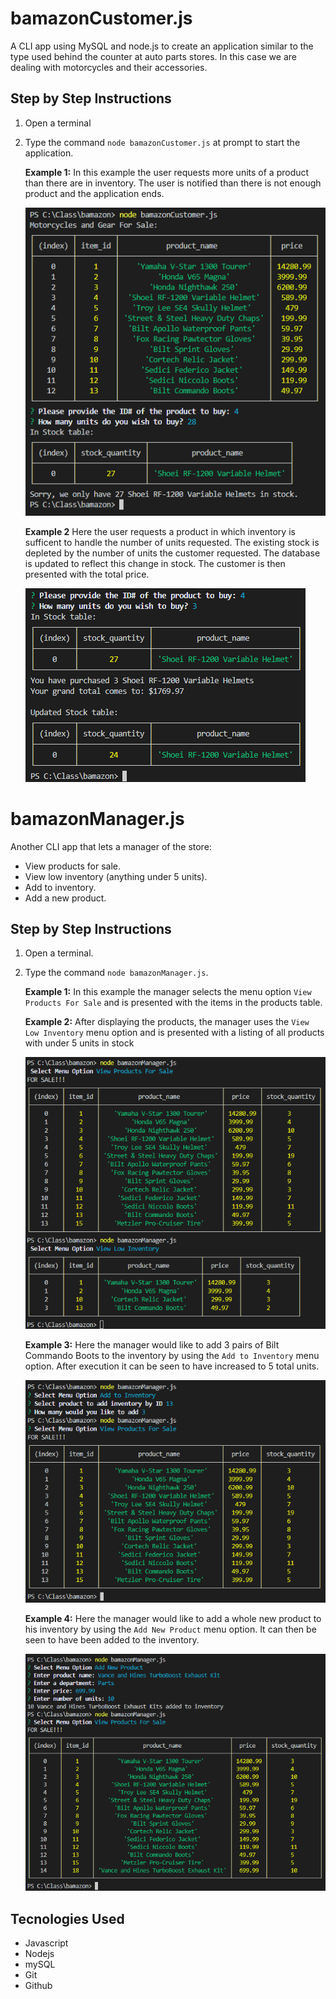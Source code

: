 # bamazonCustomer.js
A CLI app using MySQL and node.js to create an application similar to the type used behind the counter at auto parts stores.  In this case we are dealing with motorcycles and their accessories.

## Step by Step Instructions
1. Open a terminal
2. Type the command `node bamazonCustomer.js` at prompt to start the application.

    **Example 1:** In this example the user requests more units of a product than there are in inventory.  The user is notified than there is not enough product and the application ends.

    ![bam-not-in-stock](/images/bam-not-in-stock.png)

    **Example 2** Here the user requests a product in which inventory is sufficent to handle the number of units requested. The existing stock is depleted by the number of units the customer requested.  The database is updated to reflect this change in stock. The customer is then presented with the total price.

    ![bam-in-stock](/images/bam-in-stock.png)

# bamazonManager.js
Another CLI app that lets a manager of the store:
* View products for sale.
* View low inventory (anything under 5 units).
* Add to inventory.
* Add a new product.

## Step by Step Instructions
1. Open a terminal.
2. Type the command `node bamazonManager.js`.

    **Example 1:** In this example the manager selects the menu option `View Products For Sale` and is presented with the items in the products table.

    **Example 2:** After displaying the products, the manager uses the `View Low Inventory` menu option and is presented with a listing of all products with under 5 units in stock

    ![bam-mgr-1](/images/bam-mgr-1.png)

    **Example 3:** Here the manager would like to add 3 pairs of Bilt Commando Boots to the inventory by using the `Add to Inventory` menu option.  After execution it can be seen to have increased to 5 total units.

    ![bam-mgr-2](/images/bam-mgr-2.png)

    **Example 4:** Here the manager would like to add a whole new product to his inventory by using the `Add New Product` menu option.  It can then be seen to have been added to the inventory.

    ![bam-mgr-3](/images/bam-mgr-3.png)


## Tecnologies Used

* Javascript
* Nodejs
* mySQL
* Git
* Github